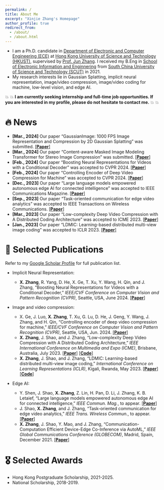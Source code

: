 ```yaml
---
permalink: /
title: About Me
excerpt: "Xinjie Zhang's Homepage"
author_profile: true
redirect_from: 
  - /about/
  - /about.html
---
```


- I am a Ph.D. candidate in [Department of Electronic and Computer Engineering (ECE)](https://ece.hkust.edu.hk/) at [Hong Kong University of Science and Technology (HKUST)](https://hkust.edu.hk/), supervised by [Prof. Jun Zhang](https://eejzhang.people.ust.hk/). I received my B.Eng in [School of Electronic Information and Enginnering](http://www2.scut.edu.cn/ee/main.htm) from [South China University of Science and Technology (SCUT)](https://www.scut.edu.cn/new/) in 2021.
- My research interests lie in Gaussian Splatting, implicit neural representation, image/video compression, image/video coding for machine, low-level vision, and edge AI.

💥 💥 **I am currently seeking internship and full-time job opportunities. If you are interested in my profile, please do not hesitate to contact me.** 💥 💥

# 🔥 News
- **[Mar., 2024]** Our paper “GaussianImage: 1000 FPS Image Representation and Compression by 2D Gaussian Splatting” was submitted. [[**Paper**]](https://arxiv.org/abs/2403.08551)
- **[Mar., 2024]** Our paper “Content-aware Masked Image Modeling Transformer for Stereo Image Compression” was submitted. [[**Paper**]](https://arxiv.org/abs/2403.08505)
- **[Feb., 2024]** Our paper “Boosting Neural Representations for Videos with a Conditional Decoder” was accepted to CVPR 2024. [[**Paper**]](https://arxiv.org/abs/2402.18152)
- **[Feb., 2024]** Our paper “Controlling Encoder of Deep Video Compression for Machine” was accepted to CVPR 2024. [[**Paper**]]()
- **[Dec., 2023]** Our paper “Large language models empowered autonomous edge AI for connected intelligence” was accepted to IEEE Communications Magazine. [[**Paper**]](https://arxiv.org/abs/2307.02779)
- **[Sep., 2023]** Our paper “Task-oriented communication for edge video analytics” was accepted to IEEE Transactions on Wireless Communications. [[**Paper**]](https://arxiv.org/abs/2211.14049)
- **[Mar., 2023]** Our paper “Low-complexity Deep Video Compression with A Distributed Coding Architecture” was accepted to ICME 2023. [[**Paper**]](https://arxiv.org/abs/2303.11599)
- **[Jan., 2023]** Our paper “LDMIC: Learning-based distributed multi-view image coding” was accepted to ICLR 2023. [[**Paper**]](https://openreview.net/forum?id=ILQVw4cA5F9)

# 📝 Selected Publications

Refer to my [Google Scholar Profile](https://scholar.google.com/citations?hl=zh-CN&user=U_gSl6wAAAAJ) for full publication list.
- Implicit Neural Representation:
  - **X. Zhang**, R. Yang, D. He, X. Ge, T. Xu, Y. Wang, H. Qin, and J. Zhang, “Boosting Neural Representations for Videos with a Conditional Decoder,” *IEEE/CVF Conference on Computer Vision and Pattern Recognition (CVPR)*, Seattle, USA, June 2024. [[**Paper**]](https://arxiv.org/abs/2402.18152)
  
- Image and video compression:
    - X. Ge, J. Luo, **X. Zhang**, T. Xu, G. Lu, D. He, J. Geng, Y. Wang, J. Zhang, and H. Qin, “Controlling encoder of deep video compression for machine,” *IEEE/CVF Conference on Computer Vision and Pattern Recognition (CVPR)*, Seattle, USA, Jun. 2024. [[**Paper**]]()
  - **X. Zhang**, J. Shao, and J. Zhang, “Low-complexity Deep Video Compression with A Distributed Coding Architecture,” *IEEE International Conference on Multimedia and Expo (ICME)*, Brisbane, Australia, July 2023. [[**Paper**]](https://arxiv.org/abs/2303.11599) [[**Code**]](https://github.com/Xinjie-Q/Distributed-DVC) 
  - **X. Zhang**, J. Shao, and J. Zhang, “LDMIC: Learning-based distributed multi-view image coding,” *International Conference on Learning Representations (ICLR)*, Kigali, Rwanda, May 2023. [[**Paper**]](https://openreview.net/forum?id=ILQVw4cA5F9) [[**Code**]](https://github.com/Xinjie-Q/LDMIC)

- Edge AI:
  - Y. Shen, J. Shao, **X. Zhang**, Z. Lin, H. Pan, D. Li, J. Zhang, K. B. Letaief, “Large language models empowered autonomous edge AI for connected intelligence,” *IEEE Commun. Mag.*, to appear. [[**Paper**]](https://arxiv.org/abs/2307.02779)
  - J. Shao, **X. Zhang**, and J. Zhang, “Task-oriented communication for edge video analytics,” *IEEE Trans. Wireless Commun.*, to appear. [[**Paper**]](https://arxiv.org/abs/2211.14049)
  - **X. Zhang**, J. Shao, Y. Mao, and J. Zhang, “Communication-Computation Efficient Device-Edge Co-Inference via AutoML,” *IEEE Global Communications Conference (GLOBECOM)*, Madrid, Spain, December 2021. [[**Paper**]](https://arxiv.org/abs/2108.13009) 

# 🎖 Selected Awards

- Hong Kong Postgraduate Scholarship, 2021-2025.
- National Scholarship, 2018-2019.


